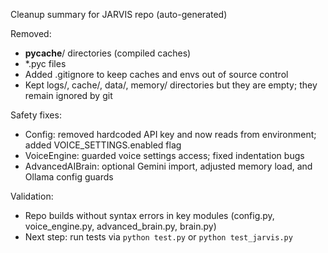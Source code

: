 Cleanup summary for JARVIS repo (auto-generated)

Removed:
- __pycache__/ directories (compiled caches)
- *.pyc files
- Added .gitignore to keep caches and envs out of source control
- Kept logs/, cache/, data/, memory/ directories but they are empty; they remain ignored by git

Safety fixes:
- Config: removed hardcoded API key and now reads from environment; added VOICE_SETTINGS.enabled flag
- VoiceEngine: guarded voice settings access; fixed indentation bugs
- AdvancedAIBrain: optional Gemini import, adjusted memory load, and Ollama config guards

Validation:
- Repo builds without syntax errors in key modules (config.py, voice_engine.py, advanced_brain.py, brain.py)
- Next step: run tests via `python test.py` or `python test_jarvis.py`

